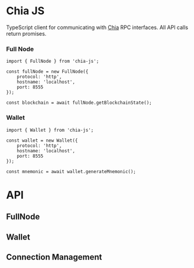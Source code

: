 # Chia JS

TypeScript client for communicating with [Chia](https://www.chia.net/) RPC interfaces. All API calls return promises.

### Full Node

```
import { FullNode } from 'chia-js';

const fullNode = new FullNode({
    protocol: 'http',
    hostname: 'localhost',
    port: 8555
});

const blockchain = await fullNode.getBlockchainState();
```

### Wallet

```
import { Wallet } from 'chia-js';

const wallet = new Wallet({
    protocol: 'http',
    hostname: 'localhost',
    port: 8555
});

const mnemonic = await wallet.generateMnemonic();
```

# API
## FullNode

## Wallet

## Connection Management

